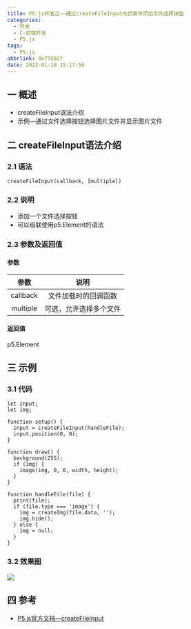 ```yaml
---
title: P5.js开发之——通过createFileInput向页面中添加文件选择按钮
categories:
  - 开发
  - C-前端开发
  - P5.js
tags:
  - P5.js
abbrlink: 4e77d82f
date: 2022-01-18 15:17:56
---
```

## 一 概述

* createFileInput语法介绍
* 示例—通过文件选择按钮选择图片文件并显示图片文件

<!--more-->

## 二 createFileInput语法介绍

### 2.1 语法

```
createFileInput(callback, [multiple])
```

### 2.2 说明

* 添加一个文件选择按钮
* 可以级联使用p5.Element的语法

### 2.3 参数及返回值

#### 参数

|   参数   |          说明          |
| :------: | :--------------------: |
| callback |  文件加载时的回调函数  |
| multiple | 可选，允许选择多个文件 |

#### 返回值

p5.Element

## 三 示例

### 3.1 代码

```
let input;
let img;

function setup() {
  input = createFileInput(handleFile);
  input.position(0, 0);
}

function draw() {
  background(255);
  if (img) {
    image(img, 0, 0, width, height);
  }
}

function handleFile(file) {
  print(file);
  if (file.type === 'image') {
    img = createImg(file.data, '');
    img.hide();
  } else {
    img = null;
  }
}
```

### 3.2 效果图

![][1]

## 四 参考
* [P5.js官方文档—createFileInput](https://p5js.org/zh-Hans/reference/#/p5/createFileInput)


[1]:https://fastly.jsdelivr.net/gh/PGzxc/CDN@master/blog-p5js/p5js-createFileInput-sample1.gif